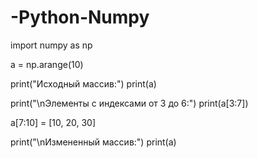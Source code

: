 # -Python-Numpy

import numpy as np

a = np.arange(10)

print("Исходный массив:")
print(a)

print("\nЭлементы с индексами от 3 до 6:")
print(a[3:7])

a[7:10] = [10, 20, 30]

print("\nИзмененный массив:")
print(a)
